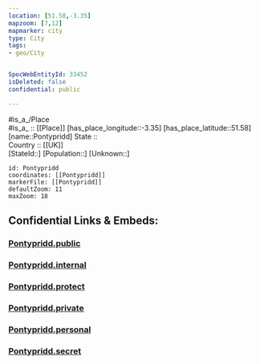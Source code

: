 ```yaml
---
location: [51.58,-3.35] 
mapzoom: [7,12] 
mapmarker: city 
type: City
tags:
- geo/City


SpocWebEntityId: 33452
isDeleted: false
confidential: public

---
```

#is_a_/Place  
#is_a_ :: [[Place]] 
[has_place_longitude::-3.35] 
[has_place_latitude::51.58] 
[name::Pontypridd] 
State ::  
Country :: [[UK]]  
[StateId::] 
[Population::] 
[Unknown::] 


```leaflet
id: Pontypridd
coordinates: [[Pontypridd]] 
markerFile: [[Pontypridd]] 
defaultZoom: 11 
maxZoom: 18
```


## Confidential Links & Embeds: 

### [Pontypridd.public](/_public/\Earth\Continent\Europe\Europe~North\UK\Wales\counties~Wales\Rhondda,Cynon,Taff\cities~Rhondda,_Cynon,_TaffPontypridd.public.md) 

### [Pontypridd.internal](/_internal/\Earth\Continent\Europe\Europe~North\UK\Wales\counties~Wales\Rhondda,Cynon,Taff\cities~Rhondda,_Cynon,_TaffPontypridd.internal.md) 

### [Pontypridd.protect](/_protect/\Earth\Continent\Europe\Europe~North\UK\Wales\counties~Wales\Rhondda,Cynon,Taff\cities~Rhondda,_Cynon,_TaffPontypridd.protect.md) 

### [Pontypridd.private](/_private/\Earth\Continent\Europe\Europe~North\UK\Wales\counties~Wales\Rhondda,Cynon,Taff\cities~Rhondda,_Cynon,_TaffPontypridd.private.md) 

### [Pontypridd.personal](/_personal/\Earth\Continent\Europe\Europe~North\UK\Wales\counties~Wales\Rhondda,Cynon,Taff\cities~Rhondda,_Cynon,_TaffPontypridd.personal.md) 

### [Pontypridd.secret](/_secret/\Earth\Continent\Europe\Europe~North\UK\Wales\counties~Wales\Rhondda,Cynon,Taff\cities~Rhondda,_Cynon,_TaffPontypridd.secret.md)

